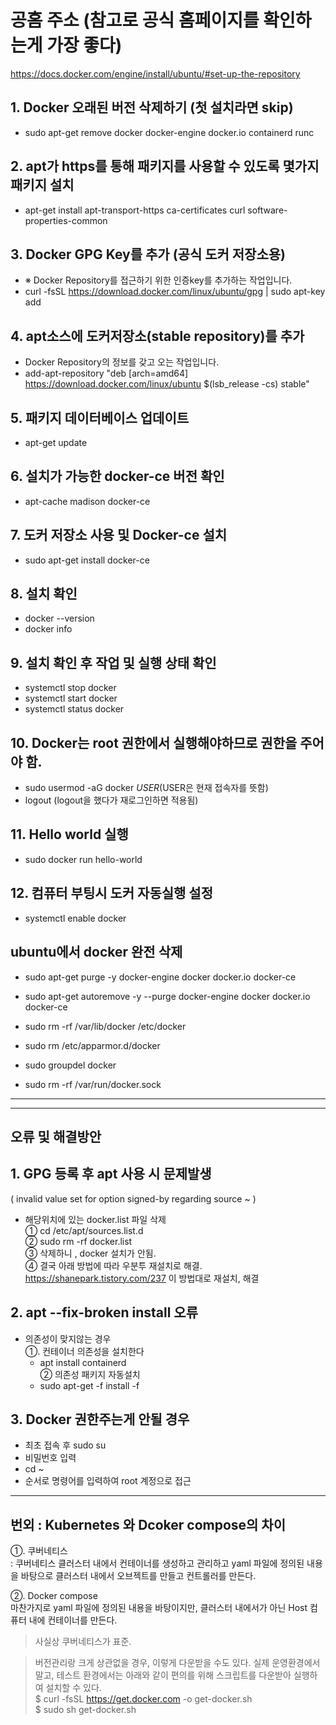 # 공홈 주소 (참고로 공식 홈페이지를 확인하는게 가장 좋다)
https://docs.docker.com/engine/install/ubuntu/#set-up-the-repository


## 1. Docker 오래된 버전 삭제하기 (첫 설치라면 skip)
  * sudo apt-get remove docker docker-engine docker.io containerd runc
  
## 2. apt가 https를 통해 패키지를 사용할 수 있도록 몇가지 패키지 설치
 * apt-get install apt-transport-https ca-certificates curl software-properties-common

## 3. Docker GPG Key를 추가 (공식 도커 저장소용)
 * ※ Docker Repository를 접근하기 위한 인증key를 추가하는 작업입니다.
 * curl -fsSL https://download.docker.com/linux/ubuntu/gpg | sudo apt-key add   
  
## 4. apt소스에 도커저장소(stable repository)를 추가
 * Docker Repository의 정보를 갖고 오는 작업입니다.
 * add-apt-repository "deb [arch=amd64] https://download.docker.com/linux/ubuntu $(lsb_release -cs) stable"
  
## 5. 패키지 데이터베이스 업데이트
 * apt-get update

## 6. 설치가 가능한 docker-ce 버전 확인
 * apt-cache madison docker-ce   
  
## 7. 도커 저장소 사용 및 Docker-ce 설치
 * sudo apt-get install docker-ce
  
## 8. 설치 확인
 * docker --version
 * docker info

## 9. 설치 확인 후 작업 및 실행 상태 확인
 * systemctl stop docker
 * systemctl start docker
 * systemctl status docker

## 10. Docker는 root 권한에서 실행해야하므로 권한을 주어야 함.
  * sudo usermod -aG docker $USER   ($USER은 현재 접속자를 뜻함)
  *  logout (logout을 했다가 재로그인하면 적용됨)

## 11. Hello world 실행
  * sudo docker run hello-world

## 12. 컴퓨터 부팅시 도커 자동실행 설정
  * systemctl enable docker

## ubuntu에서 docker 완전 삭제
 * sudo apt-get purge -y docker-engine docker docker.io docker-ce
 * sudo apt-get autoremove -y --purge docker-engine docker docker.io docker-ce 

 * sudo rm -rf /var/lib/docker /etc/docker
 * sudo rm /etc/apparmor.d/docker 
 * sudo groupdel docker 
 * sudo rm -rf /var/run/docker.sock
 
<hr>   
<hr>   

## 오류 및 해결방안

## 1. GPG 등록 후 apt 사용 시 문제발생   
( invalid value set for option signed-by regarding source ~ )   
 * 해당위치에 있는 docker.list 파일 삭제   
  ① cd /etc/apt/sources.list.d   
  ② sudo rm -rf docker.list   
  ③ 삭제하니 , docker 설치가 안됨.   
  ④ 결국 아래 방법에 따라 우분투 재설치로 해결.   
   https://shanepark.tistory.com/237 이 방법대로 재설치, 해결   
   
 ## 2. apt --fix-broken install 오류   
  * 의존성이 맞지않는 경우   
   ①. 컨테이너 의존성을 설치한다   
    * apt install containerd   
   ② 의존성 패키지 자동설치   
    * sudo apt-get -f install -f   
    
  ## 3. Docker 권한주는게 안될 경우   
   * 최초 접속 후 sudo su   
   * 비밀번호 입력   
   * cd ~   
   * 순서로 명령어를 입력하여 root 계정으로 접근   

<hr>  

  ## 번외 : Kubernetes 와 Dcoker compose의 차이   
   ①. 쿠버네티스   
   : 쿠버네티스 클러스터 내에서 컨테이너를 생성하고 관리하고 yaml 파일에 정의된 내용을 바탕으로 클러스터 내에서 오브젝트를 만들고 컨트롤러를 만든다.   

   ②. Docker compose   
   마찬가지로 yaml 파일에 정의된 내용을 바탕이지만, 클러스터 내에서가 아닌 Host 컴퓨터 내에 컨테이너를 만든다.
   
   > 사실상 쿠버네티스가 표준.

   > 버전관리랑 크게 상관없을 경우, 이렇게 다운받을 수도 있다.
     실제 운영환경에서 말고, 테스트 환경에서는 아래와 같이 편의를 위해 스크립트를 다운받아 실행하여 설치할 수 있다.   
      $ curl -fsSL https://get.docker.com -o get-docker.sh   
      $ sudo sh get-docker.sh   

